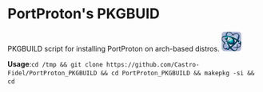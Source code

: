 # PortProton's PKGBUID 
 PKGBUILD script for installing PortProton on arch-based distros. <img src="portproton.png" width="40"/>


**Usage**:```cd /tmp && git clone https://github.com/Castro-Fidel/PortProton_PKGBUILD && cd PortProton_PKGBUILD && makepkg -si && cd```
